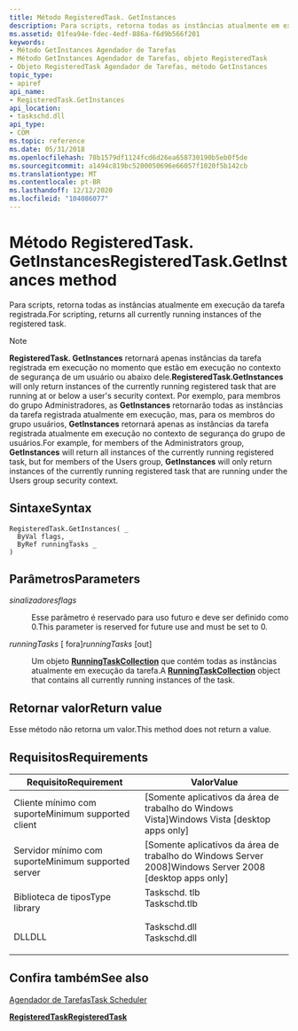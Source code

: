 ```yaml
---
title: Método RegisteredTask. GetInstances
description: Para scripts, retorna todas as instâncias atualmente em execução da tarefa registrada.
ms.assetid: 01fea94e-fdec-4edf-886a-f6d9b566f201
keywords:
- Método GetInstances Agendador de Tarefas
- Método GetInstances Agendador de Tarefas, objeto RegisteredTask
- Objeto RegisteredTask Agendador de Tarefas, método GetInstances
topic_type:
- apiref
api_name:
- RegisteredTask.GetInstances
api_location:
- taskschd.dll
api_type:
- COM
ms.topic: reference
ms.date: 05/31/2018
ms.openlocfilehash: 78b1579df1124fcd6d26ea658730190b5eb0f5de
ms.sourcegitcommit: a1494c819bc5200050696e66057f1020f5b142cb
ms.translationtype: MT
ms.contentlocale: pt-BR
ms.lasthandoff: 12/12/2020
ms.locfileid: "104086077"
---
```

# <a name="registeredtaskgetinstances-method"></a><span data-ttu-id="27e14-106">Método RegisteredTask. GetInstances</span><span class="sxs-lookup"><span data-stu-id="27e14-106">RegisteredTask.GetInstances method</span></span>

<span data-ttu-id="27e14-107">Para scripts, retorna todas as instâncias atualmente em execução da tarefa registrada.</span><span class="sxs-lookup"><span data-stu-id="27e14-107">For scripting, returns all currently running instances of the registered task.</span></span>

> [!Note]  
> <span data-ttu-id="27e14-108">**RegisteredTask. GetInstances** retornará apenas instâncias da tarefa registrada em execução no momento que estão em execução no contexto de segurança de um usuário ou abaixo dele.</span><span class="sxs-lookup"><span data-stu-id="27e14-108">**RegisteredTask.GetInstances** will only return instances of the currently running registered task that are running at or below a user's security context.</span></span> <span data-ttu-id="27e14-109">Por exemplo, para membros do grupo Administradores, as **GetInstances** retornarão todas as instâncias da tarefa registrada atualmente em execução, mas, para os membros do grupo usuários, **GetInstances** retornará apenas as instâncias da tarefa registrada atualmente em execução no contexto de segurança do grupo de usuários.</span><span class="sxs-lookup"><span data-stu-id="27e14-109">For example, for members of the Administrators group, **GetInstances** will return all instances of the currently running registered task, but for members of the Users group, **GetInstances** will only return instances of the currently running registered task that are running under the Users group security context.</span></span>

 

## <a name="syntax"></a><span data-ttu-id="27e14-110">Sintaxe</span><span class="sxs-lookup"><span data-stu-id="27e14-110">Syntax</span></span>


```VB
RegisteredTask.GetInstances( _
  ByVal flags, _
  ByRef runningTasks _
)
```



## <a name="parameters"></a><span data-ttu-id="27e14-111">Parâmetros</span><span class="sxs-lookup"><span data-stu-id="27e14-111">Parameters</span></span>

<dl> <dt>

<span data-ttu-id="27e14-112">*sinalizadores*</span><span class="sxs-lookup"><span data-stu-id="27e14-112">*flags*</span></span> 
</dt> <dd>

<span data-ttu-id="27e14-113">Esse parâmetro é reservado para uso futuro e deve ser definido como 0.</span><span class="sxs-lookup"><span data-stu-id="27e14-113">This parameter is reserved for future use and must be set to 0.</span></span>

</dd> <dt>

<span data-ttu-id="27e14-114">*runningTasks* \[ fora\]</span><span class="sxs-lookup"><span data-stu-id="27e14-114">*runningTasks* \[out\]</span></span>
</dt> <dd>

<span data-ttu-id="27e14-115">Um objeto [**RunningTaskCollection**](runningtaskcollection.md) que contém todas as instâncias atualmente em execução da tarefa.</span><span class="sxs-lookup"><span data-stu-id="27e14-115">A [**RunningTaskCollection**](runningtaskcollection.md) object that contains all currently running instances of the task.</span></span>

</dd> </dl>

## <a name="return-value"></a><span data-ttu-id="27e14-116">Retornar valor</span><span class="sxs-lookup"><span data-stu-id="27e14-116">Return value</span></span>

<span data-ttu-id="27e14-117">Esse método não retorna um valor.</span><span class="sxs-lookup"><span data-stu-id="27e14-117">This method does not return a value.</span></span>

## <a name="requirements"></a><span data-ttu-id="27e14-118">Requisitos</span><span class="sxs-lookup"><span data-stu-id="27e14-118">Requirements</span></span>



| <span data-ttu-id="27e14-119">Requisito</span><span class="sxs-lookup"><span data-stu-id="27e14-119">Requirement</span></span> | <span data-ttu-id="27e14-120">Valor</span><span class="sxs-lookup"><span data-stu-id="27e14-120">Value</span></span> |
|-------------------------------------|-----------------------------------------------------------------------------------------|
| <span data-ttu-id="27e14-121">Cliente mínimo com suporte</span><span class="sxs-lookup"><span data-stu-id="27e14-121">Minimum supported client</span></span><br/> | <span data-ttu-id="27e14-122">\[Somente aplicativos da área de trabalho do Windows Vista\]</span><span class="sxs-lookup"><span data-stu-id="27e14-122">Windows Vista \[desktop apps only\]</span></span><br/>                                          |
| <span data-ttu-id="27e14-123">Servidor mínimo com suporte</span><span class="sxs-lookup"><span data-stu-id="27e14-123">Minimum supported server</span></span><br/> | <span data-ttu-id="27e14-124">\[Somente aplicativos da área de trabalho do Windows Server 2008\]</span><span class="sxs-lookup"><span data-stu-id="27e14-124">Windows Server 2008 \[desktop apps only\]</span></span><br/>                                    |
| <span data-ttu-id="27e14-125">Biblioteca de tipos</span><span class="sxs-lookup"><span data-stu-id="27e14-125">Type library</span></span><br/>             | <dl> <span data-ttu-id="27e14-126"><dt>Taskschd. tlb</dt></span><span class="sxs-lookup"><span data-stu-id="27e14-126"><dt>Taskschd.tlb</dt></span></span> </dl> |
| <span data-ttu-id="27e14-127">DLL</span><span class="sxs-lookup"><span data-stu-id="27e14-127">DLL</span></span><br/>                      | <dl> <span data-ttu-id="27e14-128"><dt>Taskschd.dll</dt></span><span class="sxs-lookup"><span data-stu-id="27e14-128"><dt>Taskschd.dll</dt></span></span> </dl> |



## <a name="see-also"></a><span data-ttu-id="27e14-129">Confira também</span><span class="sxs-lookup"><span data-stu-id="27e14-129">See also</span></span>

<dl> <dt>

[<span data-ttu-id="27e14-130">Agendador de Tarefas</span><span class="sxs-lookup"><span data-stu-id="27e14-130">Task Scheduler</span></span>](task-scheduler-start-page.md)
</dt> <dt>

[<span data-ttu-id="27e14-131">**RegisteredTask**</span><span class="sxs-lookup"><span data-stu-id="27e14-131">**RegisteredTask**</span></span>](registeredtask.md)
</dt> </dl>

 

 





